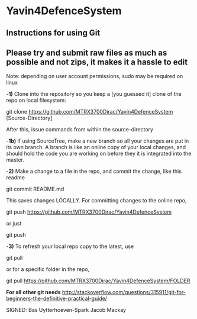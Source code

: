 Yavin4DefenceSystem
===================

Instructions for using Git
--------------------------

Please try and submit raw files as much as possible and not zips, it makes it a hassle to edit
---------------------------------------------------------------------------------------------
Note: depending on user account permissions, sudo may be required on linux

-**1)**
Clone into the repository so you keep a [you guessed it] clone of the repo on
local filesystem:

git clone https://github.com/MTRX3700Dirac/Yavin4DefenceSystem [Source-Directory]                                                                                         

After this, issue commands from within the source-directory   

-**1b)**
If using SourceTree, make a new branch so all your changes are put in its own branch. A branch 
is like an online copy of your local changes, and should hold the code you are working on before
they it is integrated into the master.                                                                                                       

-**2)**
Make a change to a file in the repo, and commit the change, like this readme

git commit README.md                                                                                                                                                      

This saves changes LOCALLY. For committing changes to the online repo,

git push https://github.com/MTRX3700Dirac/Yavin4DefenceSystem

or just

git push

-**3)**
To refresh your local repo copy to the latest, use

git pull

or for a specific folder in the repo,

git pull https://github.com/MTRX3700Dirac/Yavin4DefenceSystem/FOLDER


**For all other git needs**
http://stackoverflow.com/questions/315911/git-for-beginners-the-definitive-practical-guide/

SIGNED:
Bas Uytterhoeven-Spark
Jacob Mackay

